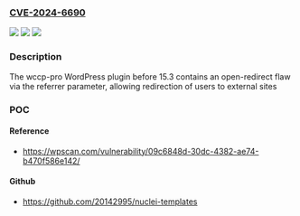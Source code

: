### [CVE-2024-6690](https://cve.mitre.org/cgi-bin/cvename.cgi?name=CVE-2024-6690)
![](https://img.shields.io/static/v1?label=Product&message=wccp-pro&color=blue)
![](https://img.shields.io/static/v1?label=Version&message=0%3C%2015.3%20&color=brighgreen)
![](https://img.shields.io/static/v1?label=Vulnerability&message=CWE-601%20URL%20Redirection%20to%20Untrusted%20Site%20('Open%20Redirect')&color=brighgreen)

### Description

The wccp-pro WordPress plugin before 15.3 contains an open-redirect flaw via the referrer parameter, allowing redirection of users to external sites

### POC

#### Reference
- https://wpscan.com/vulnerability/09c6848d-30dc-4382-ae74-b470f586e142/

#### Github
- https://github.com/20142995/nuclei-templates

